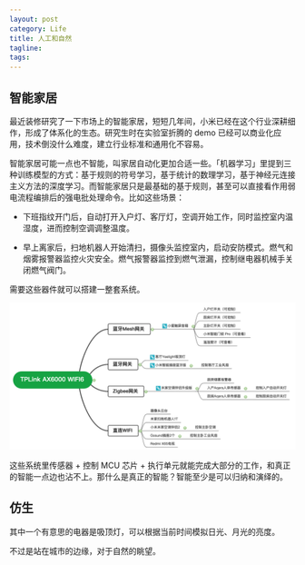 ```yaml
---
layout: post
category: Life
title: 人工和自然
tagline:
tags:
---
```


## 智能家居

最近装修研究了一下市场上的智能家居，短短几年间，小米已经在这个行业深耕细作，形成了体系化的生态。研究生时在实验室折腾的 demo 已经可以商业化应用，技术倒没什么难度，建立行业标准和通用化不容易。

智能家居可能一点也不智能，叫家居自动化更加合适一些。「机器学习」里提到三种训练模型的方式：基于规则的符号学习，基于统计的数理学习，基于神经元连接主义方法的深度学习。而智能家居只是最基础的基于规则，甚至可以直接看作用弱电流程编排后的强电批处理命令。比如这些场景：

+ 下班指纹开门后，自动打开入户灯、客厅灯，空调开始工作，同时监控室内温湿度，进而控制空调调整温度。

+ 早上离家后，扫地机器人开始清扫，摄像头监控室内，启动安防模式。燃气和烟雾报警器监控火灾安全。燃气报警器监控到燃气泄漏，控制继电器机械手关闭燃气阀门。

需要这些器件就可以搭建一整套系统。

![](/assets/images/20210114-1.png)

这些系统里传感器 + 控制 MCU 芯片 + 执行单元就能完成大部分的工作，和真正的智能一点边也沾不上。那什么是真正的智能？智能至少是可以归纳和演绎的。

## 仿生

其中一个有意思的电器是吸顶灯，可以根据当前时间模拟日光、月光的亮度。

不过是站在城市的边缘，对于自然的眺望。